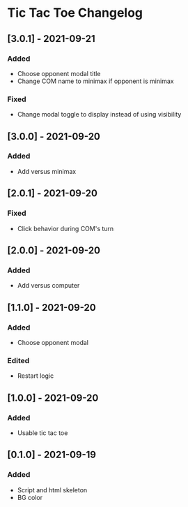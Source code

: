# Tic Tac Toe Changelog

## [3.0.1] - 2021-09-21
### Added
- Choose opponent modal title
- Change COM name to minimax if opponent is minimax

### Fixed
- Change modal toggle to display instead of using visibility

## [3.0.0] - 2021-09-20
### Added
- Add versus minimax

## [2.0.1] - 2021-09-20
### Fixed
- Click behavior during COM's turn

## [2.0.0] - 2021-09-20
### Added
- Add versus computer

## [1.1.0] - 2021-09-20
### Added
- Choose opponent modal
### Edited
- Restart logic

## [1.0.0] - 2021-09-20
### Added
- Usable tic tac toe

## [0.1.0] - 2021-09-19
### Added
- Script and html skeleton
- BG color